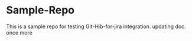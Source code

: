 # Sample-Repo

This is a sample repo for testing Git-Hib-for-jira integration.
updating doc. once more
